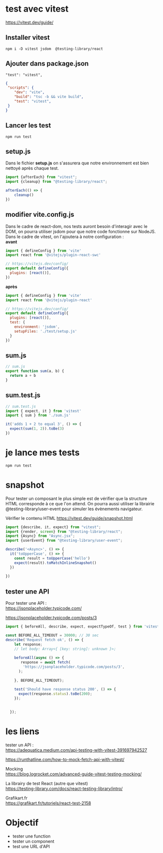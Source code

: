# test avec vitest

https://vitest.dev/guide/


## Installer vitest
```
npm i -D vitest jsdom  @testing-library/react
```
## Ajouter  dans package.json
```
"test": "vitest",
```

```json
{
 "scripts": {
    "dev": "vite",
    "build": "tsc -b && vite build",
    "test": "vitest",
 }
}
```
## Lancer les test
```
npm run test
```

## setup.js
Dans le fichier **setup.js** on s'assurera que notre environnement est bien nettoyé après chaque test.  
  
```js
import {afterEach} from "vitest";  
import {cleanup} from "@testing-library/react";  

afterEach(() => {  
    cleanup()  
})
```

## modifier vite.config.js
Dans le cadre de react-dom, nos tests auront besoin d'interagir avec le DOM, on pourra utiliser jsdom pour que notre code fonctionne sur NodeJS. Dans le cadre de vitest, on l'ajoutera à notre configuration :  
**avant**
```js
import { defineConfig } from 'vite'
import react from '@vitejs/plugin-react-swc'

// https://vitejs.dev/config/
export default defineConfig({
  plugins: [react()],
})

```
**après**
```js
import { defineConfig } from 'vite'  
import react from '@vitejs/plugin-react'  

// https://vitejs.dev/config/  
export default defineConfig({  
  plugins: [react()],  
  test: {  
    environment: 'jsdom',  
    setupFiles: './test/setup.js'  
  }  
})
```

## sum.js
```js
// sum.js
export function sum(a, b) {
  return a + b
}
```

## sum.test.js
```js
// sum.test.js
import { expect, it } from 'vitest'
import { sum } from './sum.js'

it('adds 1 + 2 to equal 3', () => {
  expect(sum(1, 2)).toBe(3)
})  
```

# je lance mes tests
```js
npm run test
```
# snapshot
Pour tester un composant le plus simple est de vérifier que la structure HTML corresponde à ce que l'on attend. On pourra aussi utiliser la librairie @testing-library/user-event pour simuler les évènements navigateur.  
  
Vérifier le contenu HTML
https://vitest.dev/guide/snapshot.html

```jsx
import {describe, it, expect} from "vitest";  
import {render, screen} from "@testing-library/react";  
import {Async} from "Async.jsx";  
import {userEvent} from "@testing-library/user-event";  

describe('<Async>', () => {  
  it('toUpperCase', () => {
    const result = toUpperCase('hello')
    expect(result).toMatchInlineSnapshot()
  })
    
})
```
## tester une API
Pour tester une API :  
https://jsonplaceholder.typicode.com/
  
https://jsonplaceholder.typicode.com/posts/3  
  
```js
import { beforeAll, describe, expect, expectTypeOf, test } from 'vitest';

const BEFORE_ALL_TIMEOUT = 30000; // 30 sec
describe('Request fetch ok', () => {
    let response;
    // let body: Array<{ [key: string]: unknown }>;
  
    beforeAll(async () => {
       response = await fetch(
        'https://jsonplaceholder.typicode.com/posts/3',
      );
   
    }, BEFORE_ALL_TIMEOUT);
  
    test('Should have response status 200', () => {
      expect(response.status).toBe(200);
    });
  
    
  });
  ```
  


# les liens

tester un API :  
https://adequatica.medium.com/api-testing-with-vitest-391697942527  
  
https://runthatline.com/how-to-mock-fetch-api-with-vitest/    
  
Mocking  
https://blog.logrocket.com/advanced-guide-vitest-testing-mocking/  

La librairy de test React (autre que vitest)  
https://testing-library.com/docs/react-testing-library/intro/   

Grafikart.fr  
https://grafikart.fr/tutoriels/react-test-2158  

# Objectif
- tester une function
- tester un component
- test une URL d'API

